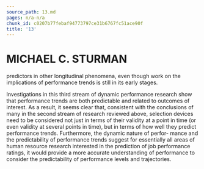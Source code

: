 ```yaml
---
source_path: 13.md
pages: n/a-n/a
chunk_id: c0207b77febaf94773797ce31b6767fc51ace90f
title: '13'
---
```

# MICHAEL C. STURMAN

predictors in other longitudinal phenomena, even though work on the implications of performance trends is still in its early stages.

Investigations in this third stream of dynamic performance research show that performance trends are both predictable and related to outcomes of interest. As a result, it seems clear that, consistent with the conclusions of many in the second stream of research reviewed above, selection devices need to be considered not just in terms of their validity at a point in time (or even validity at several points in time), but in terms of how well they predict performance trends. Furthermore, the dynamic nature of perfor- mance and the predictability of performance trends suggest for essentially all areas of human resource research interested in the prediction of job performance ratings, it would provide a more accurate understanding of performance to consider the predictability of performance levels and trajectories.
